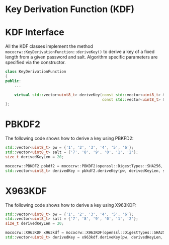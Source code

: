 # Key Derivation Function (KDF)

# KDF Interface

All the KDF classes implement the method `mococrw::KeyDerivationFunction::deriveKey()` to derive a key
of a fixed length from a given password and salt. Algorithm specific parameters are specified via the constructor.

```cpp
class KeyDerivationFunction
{
public:
    ...

    virtual std::vector<uint8_t> deriveKey(const std::vector<uint8_t> &password, const size_t outputLength,
                                           const std::vector<uint8_t> &salt) = 0;
};
```

# PBKDF2
The following code shows how to derive a key using PBKFD2:

```cpp
std::vector<uint8_t> pw = {'1', '2', '3', '4', '5', '6'};
std::vector<uint8_t> salt = {'7', '8', '9', '0', '1', '2'};
size_t derivedKeyLen = 20;

mococrw::PBKDF2 pbkdf2 = mococrw::PBKDF2(openssl::DigestTypes::SHA256, 100);
std::vector<uint8_t> derivedKey = pbkdf2.deriveKey(pw, derivedKeyLen, salt);
```

# X963KDF
The following code shows how to derive a key using X963KDF:

```cpp
std::vector<uint8_t> pw = {'1', '2', '3', '4', '5', '6'};
std::vector<uint8_t> salt = {'7', '8', '9', '0', '1', '2'};
size_t derivedKeyLen = 20;

mococrw::X963KDF x963kdf = mococrw::X963KDF(openssl::DigestTypes::SHA256);
std::vector<uint8_t> derivedKey = x963kdf.deriveKey(pw, derivedKeyLen, salt);
```
